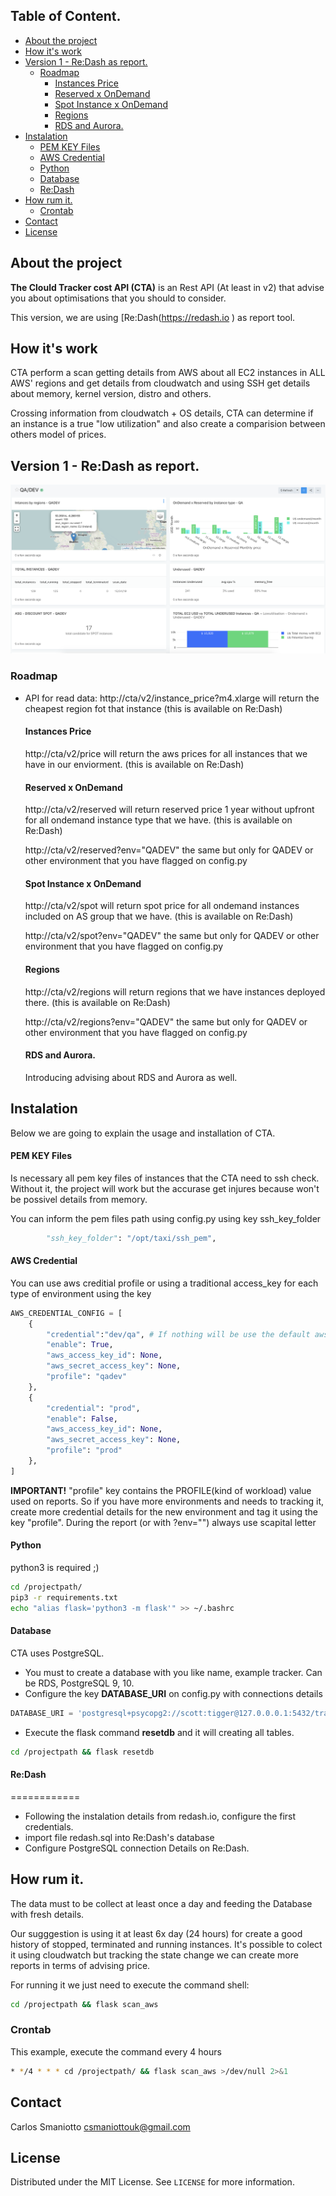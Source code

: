 ## Table of Content.

- [About the project](#about-the-project)
- [How it's work](#how-it-s-work)
- [Version 1 - Re:Dash as report.](#version-1---re-dash-as-report)
  * [Roadmap](#roadmap)
    + [Instances Price](#instances-price)
    + [Reserved x OnDemand](#reserved-x-ondemand)
    + [Spot Instance x OnDemand](#spot-instance-x-ondemand)
    + [Regions](#regions)
    + [RDS and Aurora.](#rds-and-aurora)
- [Instalation](#instalation)
    + [PEM KEY Files](#pem-key-files)
    + [AWS Credential](#aws-credential)
    + [Python](#python)
    + [Database](#database)
    + [Re:Dash](#re-dash)
- [How rum it.](#how-rum-it)
  * [Crontab](#crontab)
- [Contact](#contact)
- [License](#license)



## About the project 

**The Clould Tracker cost API (CTA)** is an Rest API (At least in v2) that advise you about optimisations that you should to consider. 

This version, we are using [Re:Dash(https://redash.io ) as report tool.


## How it's work

 
CTA perform a scan getting details from AWS about all EC2 instances in ALL AWS' regions and get details 
from cloudwatch and using SSH get details about memory, kernel version, distro and others. 

Crossing information from cloudwatch + OS details, CTA can determine if an instance is a true "low utilization"
and also create a comparision between others model of prices.  

## Version 1 - Re:Dash as report.
![ScreenShot](screenshot.png)


### Roadmap
- API for read data: 
    http://cta/v2/instance_price?m4.xlarge
    will return the cheapest region fot that instance
    (this is available on Re:Dash) 
  
    #### Instances Price 
    http://cta/v2/price
    will return the aws prices for all instances that we have in our enviorment.
    (this is available on Re:Dash)
    
    #### Reserved x OnDemand
    http://cta/v2/reserved
    will return reserved price 1 year without upfront for all ondemand instance type that we have.
    (this is available on Re:Dash)
    
    http://cta/v2/reserved?env="QADEV"
    the same but only for QADEV or other environment that you have flagged on config.py
    
    #### Spot Instance x OnDemand
    http://cta/v2/spot
    will return spot price for all ondemand instances included on AS group that we have.
    (this is available on Re:Dash)
    
    http://cta/v2/spot?env="QADEV"
    the same but only for QADEV or other environment that you have flagged on config.py
    
    #### Regions
    http://cta/v2/regions
    will return regions that we have instances deployed there.
    (this is available on Re:Dash)
    
    http://cta/v2/regions?env="QADEV"
    the same but only for QADEV or other environment that you have flagged on config.py
    
    #### RDS and Aurora. 
    Introducing advising about RDS and Aurora as well. 
    


## Instalation 

Below we are going to explain the usage and installation of CTA.

#### PEM KEY Files
Is necessary all pem key files of instances that the CTA need to ssh check. Without it, the project will work but the 
accurase get injures because won't be possivel details from memory.
 
You can inform the pem files path using config.py using key ssh_key_folder

````python
        "ssh_key_folder": "/opt/taxi/ssh_pem",
````

#### AWS Credential

You can use aws creditial profile or using a traditional access_key for each type of environment using the key

```python
AWS_CREDENTIAL_CONFIG = [
    {
        "credential":"dev/qa", # If nothing will be use the default aws credential or aws_access_key_id
        "enable": True,
        "aws_access_key_id": None,
        "aws_secret_access_key": None,
        "profile": "qadev"
    },
    {
        "credential": "prod",
        "enable": False,
        "aws_access_key_id": None,
        "aws_secret_access_key": None,
        "profile": "prod"
    },
]
```

**IMPORTANT!**
"profile" key contains the PROFILE(kind of workload) value used on reports. So if you have more environments and needs to tracking it,
create more credential details for the new environment and tag it using the key "profile". During the report (or with ?env="")
always use scapital letter 


#### Python 
python3 is required ;) 

````bash
cd /projectpath/
pip3 -r requirements.txt
echo "alias flask='python3 -m flask'" >> ~/.bashrc
````

#### Database
CTA uses PostgreSQL.

- You must to create a database with you like name, example tracker. Can be RDS, PostgreSQL 9, 10. 
- Configure the key **DATABASE_URI** on config.py with connections details

```python
DATABASE_URI = 'postgresql+psycopg2://scott:tigger@127.0.0.0.1:5432/tracker'

```
- Execute the flask command **resetdb** and it will creating all tables. 

````bash
cd /projectpath && flask resetdb
```` 

#### Re:Dash
============

- Following the instalation details from redash.io, configure the first credentials. 
- import file redash.sql into Re:Dash's database 
- Configure PostgreSQL connection Details on Re:Dash. 


## How rum it. 

The data must to be collect at least once a day and feeding the Database with fresh details.

Our sugggestion is using it at least 6x day (24 hours) for create a good history of stopped, terminated and running instances. It's
possible to colect it using cloudwatch but tracking the state change we can create more reports in terms of advising price. 

For running it we just need to execute the command shell:

````bash
cd /projectpath && flask scan_aws
```` 

### Crontab

This example, execute the command every 4 hours
````bash
* */4 * * * cd /projectpath/ && flask scan_aws >/dev/null 2>&1
````
<!-- CONTACT -->
## Contact
Carlos Smaniotto
csmaniottouk@gmail.com


<!-- LICENSE -->
## License
Distributed under the MIT License. See `LICENSE` for more information.
